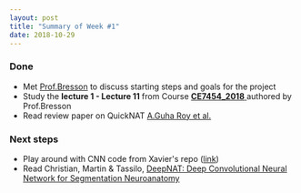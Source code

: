 ```yaml
---
layout: post
title: "Summary of Week #1"
date: 2018-10-29
---
```


### Done
  * Met [Prof.Bresson](http://www.ntu.edu.sg/home/xbresson/) to discuss starting steps and goals for the project
  * Study the __lecture 1 - Lecture 11__ from Course [__CE7454_2018__ ](https://drive.google.com/drive/folders/1IoRo78E1sgDO7cO4W8i-VDDPXvoVVZG5)authored by Prof.Bresson
  * Read review paper on QuickNAT [A.Guha Roy et al.](https://arxiv.org/abs/1801.04161)

### Next steps
  * Play around with CNN code from Xavier's repo ([link](https://github.com/xbresson/CE7454_2018))
  * Read Christian, Martin & Tassilo, [DeepNAT: Deep Convolutional Neural Network for Segmentation Neuroanatomy](https://arxiv.org/abs/1702.08192)
